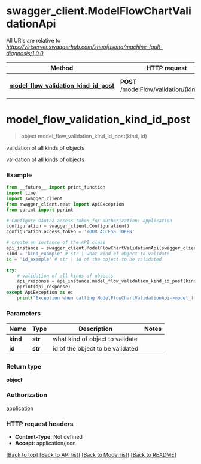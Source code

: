 # swagger_client.ModelFlowChartValidationApi

All URIs are relative to *https://virtserver.swaggerhub.com/zhuofusong/machine-fault-diagnosis/1.0.0*

Method | HTTP request | Description
------------- | ------------- | -------------
[**model_flow_validation_kind_id_post**](ModelFlowChartValidationApi.md#model_flow_validation_kind_id_post) | **POST** /modelFlow/validation/{kind}/{id} | validation of all kinds of objects

# **model_flow_validation_kind_id_post**
> object model_flow_validation_kind_id_post(kind, id)

validation of all kinds of objects

validation of all kinds of objects

### Example
```python
from __future__ import print_function
import time
import swagger_client
from swagger_client.rest import ApiException
from pprint import pprint

# Configure OAuth2 access token for authorization: application
configuration = swagger_client.Configuration()
configuration.access_token = 'YOUR_ACCESS_TOKEN'

# create an instance of the API class
api_instance = swagger_client.ModelFlowChartValidationApi(swagger_client.ApiClient(configuration))
kind = 'kind_example' # str | what kind of object to validate
id = 'id_example' # str | id of the object to be validated

try:
    # validation of all kinds of objects
    api_response = api_instance.model_flow_validation_kind_id_post(kind, id)
    pprint(api_response)
except ApiException as e:
    print("Exception when calling ModelFlowChartValidationApi->model_flow_validation_kind_id_post: %s\n" % e)
```

### Parameters

Name | Type | Description  | Notes
------------- | ------------- | ------------- | -------------
 **kind** | **str**| what kind of object to validate | 
 **id** | **str**| id of the object to be validated | 

### Return type

**object**

### Authorization

[application](../README.md#application)

### HTTP request headers

 - **Content-Type**: Not defined
 - **Accept**: application/json

[[Back to top]](#) [[Back to API list]](../README.md#documentation-for-api-endpoints) [[Back to Model list]](../README.md#documentation-for-models) [[Back to README]](../README.md)

